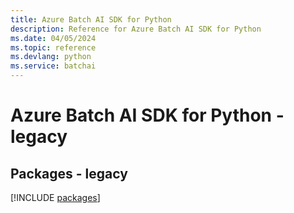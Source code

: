 ```yaml
---
title: Azure Batch AI SDK for Python
description: Reference for Azure Batch AI SDK for Python
ms.date: 04/05/2024
ms.topic: reference
ms.devlang: python
ms.service: batchai
---
```

# Azure Batch AI SDK for Python - legacy
## Packages - legacy
[!INCLUDE [packages](batch-ai-index.md)]